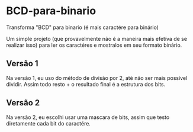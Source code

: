 # BCD-para-binario
Transforma "BCD" para binario (é mais caractére para binário)

Um simple projeto (que provavelmente não é a maneira mais efetíva de se realizar isso) para ler os caractéres e mostralos em seu formato binário.

## Versão 1
Na versão 1, eu uso do método de divisão por 2, até não ser mais possível dividir. Assim todo resto + o resultado final é a estrutura dos bits.

## Versão 2
Na versão 2, eu escolhi usar uma mascara de bits, assim que testo diretamente cada bit do caractére.
